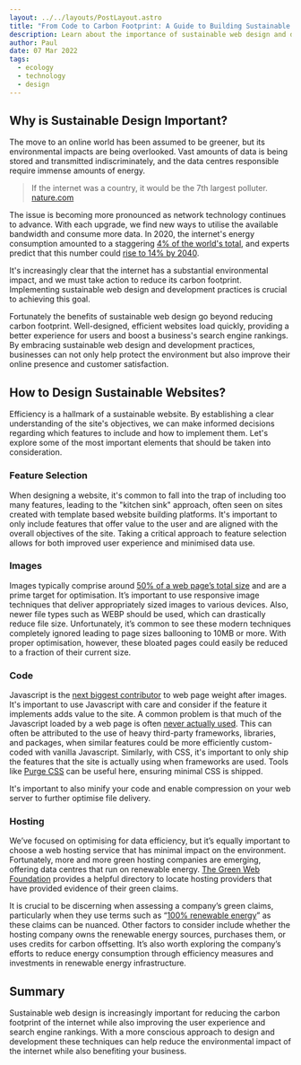 ```yaml
---
layout: ../../layouts/PostLayout.astro
title: "From Code to Carbon Footprint: A Guide to Building Sustainable Websites"
description: Learn about the importance of sustainable web design and development practices for reducing the carbon footprint of the internet while also improving user experience and search engine rankings.
author: Paul
date: 07 Mar 2022
tags:
  - ecology
  - technology
  - design
---
```


## Why is Sustainable Design Important?

The move to an online world has been assumed to be greener, but its environmental impacts are being overlooked. Vast amounts of data is being stored and transmitted indiscriminately, and the data centres responsible require immense amounts of energy.

> <span>If the internet was a country, it would be the 7th largest polluter.</span>
>[nature.com](https://www.nature.com/articles/d41586-018-06610-y)

The issue is becoming more pronounced as network technology continues to advance. With each upgrade, we find new ways to utilise the available bandwidth and consume more data. In 2020, the internet's energy consumption amounted to a staggering [4% of the world's total](https://www.theguardian.com/environment/2017/dec/11/tsunami-of-data-could-consume-fifth-global-electricity-by-2025), and experts predict that this number could [rise to 14% by 2040](https://www.theguardian.com/environment/2017/dec/11/tsunami-of-data-could-consume-fifth-global-electricity-by-2025).

It's increasingly clear that the internet has a substantial environmental impact, and we must take action to reduce its carbon footprint. Implementing sustainable web design and development practices is crucial to achieving this goal.

Fortunately the benefits of sustainable web design go beyond reducing carbon footprint. Well-designed, efficient websites load quickly, providing a better experience for users and boost a business's search engine rankings. By embracing sustainable web design and development practices, businesses can not only help protect the environment but also improve their online presence and customer satisfaction.

## How to Design Sustainable Websites?

Efficiency is a hallmark of a sustainable website. By establishing a clear understanding of the site's objectives, we can make informed decisions regarding which features to include and how to implement them. Let's explore some of the most important elements that should be taken into consideration.

### Feature Selection

When designing a website, it's common to fall into the trap of including too many features, leading to the "kitchen sink" approach, often seen on sites created with template based website building platforms. It's important to only include features that offer value to the user and are aligned with the overall objectives of the site. Taking a critical approach to feature selection allows for both improved user experience and minimised data use.

### Images

Images typically comprise around [50% of a web page’s total size](https://almanac.httparchive.org/en/2022/page-weight#fig-8) and are a prime target for optimisation. It’s important to use responsive image techniques that deliver appropriately sized images to various devices. Also, newer file types such as WEBP should be used, which can drastically reduce file size. Unfortunately, it’s common to see these modern techniques completely ignored leading to page sizes ballooning to 10MB or more. With proper optimisation, however, these bloated pages could easily be reduced to a fraction of their current size.

### Code

Javascript is the [next biggest contributor](https://almanac.httparchive.org/en/2022/page-weight#fig-8) to web page weight after images. It's important to use Javascript with care and consider if the feature it implements adds value to the site. A common problem is that much of the Javascript loaded by a web page is often [never actually used](https://almanac.httparchive.org/en/2022/javascript#fig-2). This can often be attributed to the use of heavy third-party frameworks, libraries, and packages, when similar features could be more efficiently custom-coded with vanilla Javascript. Similarly, with CSS, it's important to only ship the features that the site is actually using when frameworks are used. Tools like [Purge CSS](https://github.com/FullHuman/purgecss) can be useful here, ensuring minimal CSS is shipped.

It's important to also minify your code and enable compression on your web server to further optimise file delivery.

### Hosting

We’ve focused on optimising for data efficiency, but it’s equally important to choose a web hosting service that has minimal impact on the environment. Fortunately, more and more green hosting companies are emerging, offering data centres that run on renewable energy. [The Green Web Foundation](https://www.thegreenwebfoundation.org/directory/) provides a helpful directory to locate hosting providers that have provided evidence of their green claims.

It is crucial to be discerning when assessing a company’s green claims, particularly when they use terms such as “[100% renewable energy](https://www.forbes.com/sites/joshuarhodes/2018/08/21/what-does-100-renewable-energy-really-mean/?sh=2dbe3fa51ac8)” as these claims can be nuanced. Other factors to consider include whether the hosting company owns the renewable energy sources, purchases them, or uses credits for carbon offsetting. It’s also worth exploring the company’s efforts to reduce energy consumption through efficiency measures and investments in renewable energy infrastructure.

## Summary

Sustainable web design is increasingly important for reducing the carbon footprint of the internet while also improving the user experience and search engine rankings. With a more conscious approach to design and development these techniques can help reduce the environmental impact of the internet while also benefiting your business.


